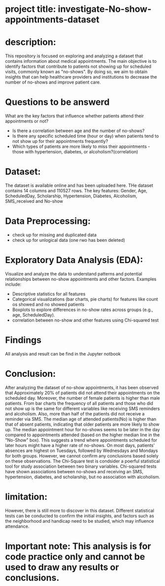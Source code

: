 # project title: investigate-No-show-appointments-dataset

# description: 
This repository is focused on exploring and analyzing a dataset that contains information about medical appointments.
The main objective is to identify factors that contribute to patients not showing up for scheduled visits, 
commonly known as "no-shows". By doing so, we aim to obtain insights that can help healthcare providers 
and institutions to decrease the number of no-shows and improve patient care.

# Questions to be answerd
  What are the key factors that influence whether patients attend their appointments or not?
  - Is there a correlation between age and the number of no-shows?
  -  Is there any specific scheduled time (hour or day) when patients tend to not show up for their appointments frequently?
  - Which types of patients are more likely to miss their appointments - those with hypertension, diabetes, or alcoholism?(correlation)

# Dataset:
The dataset is available online and has been uploaded here.
THe dataset contains 14 columns and 110527 rows. 
The key features: Gender, Age, ScheduledDay, Scholarship, Hypertension, 
                  Diabetes, Alcoholism, SMS_received and No-show

# Data Preprocessing:
- check up for missing and duplicated data
- check up for unlogical data (one rwo has been deleted)

# Exploratory Data Analysis (EDA):
Visualize and analyze the data to understand patterns and potential relationships between no-show appointments and other factors. Examples include:
- Descriptive statistics for all features 
- Categorical visualizations (bar charts, pie charts) for features like count os showed and no showed patients
- Boxplots to explore differences in no-show rates across groups (e.g., age, ScheduledDay).
- correlation between no-show and other features using Chi-squared test

# Findings
All analysis and result can be find in the Jupyter notbook

# Conclusion:

After analyzing the dataset of no-show appointments, it has been observed that Approximately 20% of patients did not attend their appointments on the scheduled day. Moreover, the number of female patients is higher than male patients. From bar charts the frequency of all patients and those who did not show up is the same for different variables like receiving SMS reminders and alcoholism. Also, more than half of the patients did not receive a reminder via SMS. The median age of attended patients(No) is higher than that of absent patients, indicating that older patients are more likely to show up. The median appointment hour for no-shows seems to be later in the day compared to appointments attended (based on the higher median line in the "No-Show" box). This suggests a trend where appointments scheduled for later hours might have a higher rate of no-shows. On most days, patients’ absences are highest on Tuesdays, followed by Wednesdays and Mondays for both groups. However, we cannot confirm any conclusions based solely on these observations. The Chi-Square test is condsider a poerful statistical tool for study association between two binary variables. Chi-squared tests have shown associations between no-shows and receiving an SMS, hypertension, diabetes, and scholarship, but no association with alcoholism.

# limitation: 
However, there is still more to discover in this dataset. Different statistical tests can be conducted to confirm the initial insights, and factors such as the neighborhood and handicap need to be studied, which may influence attendance.
# Important note: This analysis is for code practice only and cannot be used to draw any results or conclusions.
